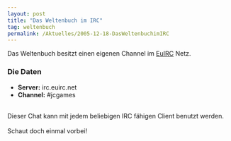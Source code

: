 ```yaml
---
layout: post
title: "Das Weltenbuch im IRC"
tag: weltenbuch
permalink: /Aktuelles/2005-12-18-DasWeltenbuchimIRC
---
```


Das Weltenbuch besitzt einen eigenen Channel im [EuIRC](http://www.euirc.net/de/index.php) Netz.

### Die Daten

- **Server:** irc.euirc.net
- **Channel:** #jcgames

<p><br/>
Dieser Chat kann mit jedem beliebigen IRC fähigen Client benutzt werden.<br/>
<br/>
Schaut doch einmal vorbei!</p>

